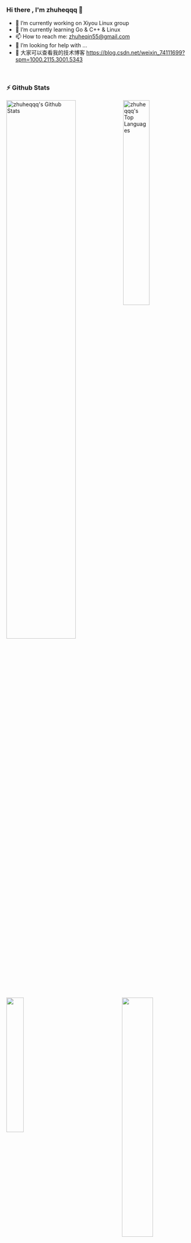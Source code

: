 ### Hi there , I'm zhuheqqq 👋



- 🔭 I’m currently working on Xiyou Linux group
- 🌱 I’m currently learning Go & C++ & Linux
- 📫 How to reach me: zhuheqin55@gmail.com
- 🤔 I’m looking for help with ...
- 💬 大家可以查看我的技术博客 https://blog.csdn.net/weixin_74111699?spm=1000.2115.3001.5343


<br>


### :zap: Github Stats

  <img align="left" src="https://github-readme-stats.sumanth-talluri.vercel.app/api?username=zhuheqqq&show_icons=true&title_color=fff&icon_color=79ff97&text_color=efefef&bg_color=24292e" alt="zhuheqqq's Github Stats" width="60%">

<img src="https://github-readme-stats.vercel.app/api/top-langs/?username=zhuheqqq&theme=tokyonight" width="37%" alt="zhuheqqq's Top Languages">

<img width="40%" align="right" src="https://github-readme-stats.vercel.app/api?username=zhuheqqq&show_icons=true&hide_border=true" />
<img width="30%" align="left" src="https://github-readme-stats.vercel.app/api/top-langs/?username=zhuheqqq&theme=dark&layout=compact" />


<br>

